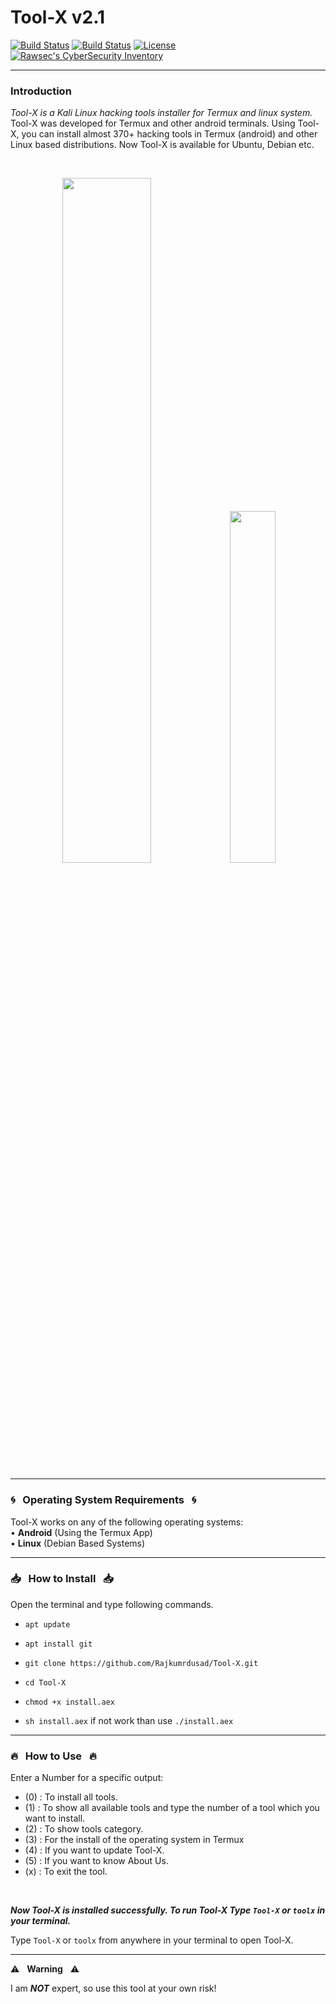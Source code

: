 

# Tool-X v2.1

[![Build Status](https://img.shields.io/github/forks/Rajkumrdusad/Tool-X.svg)](https://github.com/Rajkumrdusad/Tool-X)
[![Build Status](https://img.shields.io/github/stars/Rajkumrdusad/Tool-X.svg)](https://github.com/Rajkumrdusad/Tool-X)
[![License](https://img.shields.io/github/license/Rajkumrdusad/Tool-X.svg)](https://github.com/Rajkumrdusad/Tool-X)
[![Rawsec's CyberSecurity Inventory](https://inventory.rawsec.ml/img/badges/Rawsec-inventoried-FF5050_flat.svg)](https://inventory.rawsec.ml/tools.html#Tool-X)

------------------------------------------------------------------------

### Introduction

*Tool-X is a Kali Linux hacking tools installer for Termux and linux system.*
Tool-X was developed for Termux and other android terminals. Using Tool-X, you can install almost 370+ hacking tools in Termux (android) and other Linux based distributions. Now Tool-X is available for Ubuntu, Debian etc.

<br>
<p align="center">
<img width="53%" src="https://github.com/Rajkumrdusad/Tool-X/blob/master/core/toolx.png"/>
<img width="38%" src="https://github.com/Rajkumrdusad/Tool-X/blob/master/core/toolx_cat.png"/>
</p>

------------------------------------------------------------------------

### :cyclone: &nbsp; Operating System Requirements &nbsp; :cyclone:

Tool-X works on any of the following operating systems:<br>
• **Android** (Using the Termux App) <br>
• **Linux** (Debian Based Systems) <br>

------------------------------------------------------------------------

### :inbox_tray: &nbsp; How to Install &nbsp; :inbox_tray:

Open the terminal and type following commands.

* `apt update`

* `apt install git`

* `git clone https://github.com/Rajkumrdusad/Tool-X.git`

* `cd Tool-X`

* `chmod +x install.aex`

* `sh install.aex` if not work than use `./install.aex`

------------------------------------------------------------------------

### :fire: &nbsp; How to Use &nbsp; :fire:

Enter a Number for a specific output:
- (0) : To install all tools.
- (1) : To show all available tools and type the number of a tool which you want to install.
- (2) : To show tools category.
- (3) : For the install of the operating system in Termux
- (4) : If you want to update Tool-X.
- (5) : If you want to know About Us.
- (x) : To exit the tool.

<br/>

***Now Tool-X is installed successfully. To run Tool-X Type `Tool-X` or `toolx` in your terminal.***

Type `Tool-X` or `toolx` from anywhere in your terminal to open Tool-X.

------------------------------------------------------------------------

:warning: &nbsp; **Warning** &nbsp; :warning:

I am ***NOT*** expert, so use this tool at your own risk!


